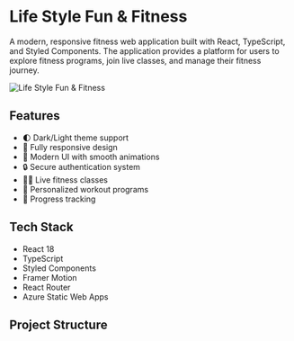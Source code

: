 # Life Style Fun & Fitness

A modern, responsive fitness web application built with React, TypeScript, and Styled Components. The application provides a platform for users to explore fitness programs, join live classes, and manage their fitness journey.

![Life Style Fun & Fitness](screenshot.png)

## Features

- 🌓 Dark/Light theme support
- 📱 Fully responsive design
- 🎨 Modern UI with smooth animations
- 🔒 Secure authentication system
- 🏋️‍♂️ Live fitness classes
- 💪 Personalized workout programs
- 🎯 Progress tracking

## Tech Stack

- React 18
- TypeScript
- Styled Components
- Framer Motion
- React Router
- Azure Static Web Apps

## Project Structure 